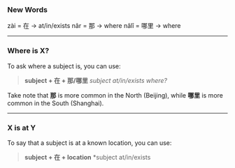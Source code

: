 ### New Words

zài = 在 -> at/in/exists
nâr = 那 -> where
nâlî = 哪里 -> where

---
### Where is X?

To ask where a subject is, you can use:

> **subject + 在 + 那/哪里**
> *subject at/in/exists where?*


Take note that **那** is more common in the North (Beijing), while **哪里** is more common in the South (Shanghai).

---
### X is at Y

To say that a subject is at a known location, you can use:

>**subject + 在 + location**
> *subject at/in/exists 




